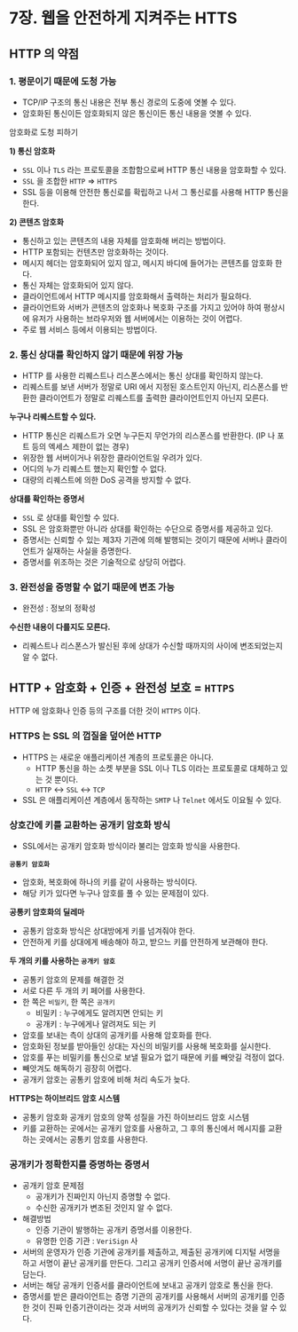# 7장. 웹을 안전하게 지켜주는 HTTS

## HTTP 의 약점

### 1. 평문이기 때문에 도청 가능

- TCP/IP 구조의 통신 내용은 전부 통신 경로의 도중에 엿볼 수 있다.
- 암호화된 통신이든 암호화되지 않은 통신이든 통신 내용을 엿볼 수 있다.

암호화로 도청 피하기

**1) 통신 암호화**

- `SSL` 이나 `TLS` 라는 프로토콜을 조합함으로써 HTTP 통신 내용을 암호화할 수 있다.
- `SSL` 을 조합한 `HTTP` ⇒ `HTTPS`
- SSL 등을 이용해 안전한 통신로를 확립하고 나서 그 통신로를 사용해 HTTP 통신을 한다.

**2) 콘텐츠 암호화**

- 통신하고 있는 콘텐츠의 내용  자체를 암호화해 버리는 방법이다.
- HTTP 포함되는 컨텐츠만 암호화하는 것이다.
- 메시지 헤더는 암호화되어 있지 않고, 메시지 바디에 들어가는 콘텐츠를 암호화 한다.
- 통신 자체는 암호화되어 있지 않다.
- 클라이언트에서 HTTP 메시지를 암호화해서 출력하는 처리가 필요하다.
- 클라이언트와 서버가 콘텐츠의 암호화나 복호화 구조를 가지고 있어야 하여 평상시에 유저가 사용하는 브라우저와 웹 서버에서는 이용하는 것이 어렵다.
- 주로 웹 서비스 등에서 이용되는 방법이다.

### 2. 통신 상대를 확인하지 않기 때문에 위장 가능

- HTTP 를 사용한 리퀘스트나 리스폰스에서는 통신 상대를 확인하지 않는다.
- 리퀘스트를 보낸 서버가 정말로 URI 에서 지정된 호스트인지 아닌지, 리스폰스를 반환한 클라이언트가 정말로 리퀘스트를 출력한 클라이언트인지 아닌지 모른다.

**누구나 리퀘스트할 수 있다.**

- HTTP 통신은 리퀘스트가 오면 누구든지 무언가의 리스폰스를 반환한다. (IP 나 포트 등의 엑세스 제한이 없는 경우)
- 위장한 웹 서버이거나 위장한 클라이언트일 우려가 있다.
- 어디의 누가 리퀘스트 했는지 확인할 수 없다.
- 대량의 리퀘스트에 의한 DoS 공격을 방지할 수 없다.

**상대를 확인하는 증명서**

- `SSL` 로 상대를 확인할 수 있다.
- SSL 은 암호화뿐만 아니라 상대를 확인하는 수단으로 증명서를 제공하고 있다.
- 증명서는 신뢰할 수 있는 제3자 기관에 의해 발행되는 것이기 때문에 서버나 클라이언트가 실재하는 사실을 증명한다.
- 증명서를 위조하는 것은 기술적으로 상당히 어렵다.

### 3. 완전성을 증명할 수 없기 때문에 변조 가능

- 완전성 : 정보의 정확성

**수신한 내용이 다를지도 모른다.**

- 리퀘스트나 리스폰스가 발신된 후에 상대가 수신할 때까지의 사이에  변조되었는지 알 수 없다.

## HTTP + 암호화 + 인증 + 완전성 보호 = `HTTPS`

HTTP 에 암호화나 인증 등의 구조를 더한 것이 `HTTPS` 이다.

### HTTPS 는 SSL 의 껍질을 덮어쓴 HTTP

- HTTPS 는 새로운 애플리케이션 계층의 프로토콜은 아니다.
    - HTTP 통신을 하는 소켓 부분을 SSL 이나 TLS 이라는 프로토콜로 대체하고 있는 것 뿐이다.
    - `HTTP` ↔ `SSL` ↔ `TCP`
- SSL 은 애플리케이션 계층에서 동작하는 `SMTP` 나 `Telnet` 에서도 이요될 수 있다.

### 상호간에 키를 교환하는 공개키 암호화 방식

- SSL에서는 공개키 암호화 방식이라 불리는 암호화 방식을 사용한다.

**`공통키 암호화`**

- 암호화, 복호화에 하나의 키를 같이 사용하는 방식이다.
- 해당 키가 있다면 누구나 암호를 풀 수 있는 문제점이 있다.

**공통키 암호화의 딜레마**

- 공통키 암호화 방식은 상대방에게 키를 넘겨줘야 한다.
- 안전하게 키를 상대에게 배송해야 하고, 받으느 키를 안전하게 보관해야 한다.

**두 개의 키를 사용하는 `공개키 암호`**

- 공통키 암호의 문제를 해결한 것
- 서로 다른 두 개의 키 페어를 사용한다.
- 한 쪽은 `비밀키`, 한 쪽은 `공개키`
    - 비밀키 : 누구에게도 알려지면 안되는 키
    - 공개키 : 누구에게나 알려져도 되는 키
- 암호를 보내는 측이 상대의 공개키를 사용해 암호화를 한다.
- 암호화된 정보를 받아들인 상대는 자신의 비밀키를 사용해 복호화를 실시한다.
- 암호를 푸는 비밀키를 통신으로 보낼 필요가 없기 때문에 키를 빼앗길 걱정이 없다.
- 빼앗겨도 해독하기 굉장히 어렵다.
- 공개키 암호는 공통키 암호에 비해 처리 속도가 늦다.

**HTTPS는 하이브리드 암호 시스템**

- 공통키 암호화 공개키 암호의 양쪽 성질을 가진 하이브리드 암호 시스템
- 키를 교환하는 곳에서는 공개키 암호를 사용하고, 그 후의 통신에서 메시지를 교환하는 곳에서는 공통키 암호를 사용한다.

### 공개키가 정확한지를 증명하는 증명서

- 공개키 암호 문제점
    - 공개키가 진짜인지 아닌지 증명할 수 없다.
    - 수신한 공개키가 변조된 것인지 알 수 없다.
- 해결방법
    - 인증 기관이 발행하는 공개키 증명서를 이용한다.
    - 유명한 인증 기관 : `VeriSign` 사
- 서버의 운영자가 인증 기관에 공개키를 제출하고, 제출된 공개키에 디지털 서명을 하고 서명이 끝난 공개키를 만든다. 그리고 공개키 인증서에 서명이 끝난 공개키를 담는다.
- 서버는 해당 공개키 인증서를 클라이언트에 보내고 공개키 암호로 통신을 한다.
- 증명서를 받은 클라이언트는 증명 기관의 공개키를 사용해서 서버의 공개키를 인증한 것이 진짜 인증기관이라는 것과 서버의 공개키가 신뢰할 수 있다는 것을 알 수 있다.
